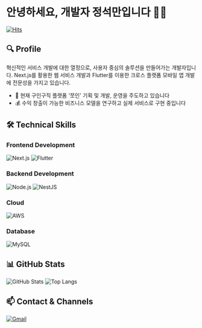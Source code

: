 # 안녕하세요, 개발자 정석만입니다 👨‍💻

[![Hits](https://hits.seeyoufarm.com/api/count/incr/badge.svg?url=https%3A%2F%2Fgithub.com%2Fjungseokman&count_bg=%2379C83D&title_bg=%23555555&icon=&icon_color=%23E7E7E7&title=hits&edge_flat=false)](https://hits.seeyoufarm.com)

## 🔍 Profile
혁신적인 서비스 개발에 대한 열정으로, 사용자 중심의 솔루션을 만들어가는 개발자입니다.
Next.js를 활용한 웹 서비스 개발과 Flutter를 이용한 크로스 플랫폼 모바일 앱 개발에 전문성을 가지고 있습니다.

- 🚀 현재 구인구직 플랫폼 '쪼인' 기획 및 개발, 운영을 주도하고 있습니다
- 💰 수익 창출이 가능한 비즈니스 모델을 연구하고 실제 서비스로 구현 중입니다

## 🛠 Technical Skills

### Frontend Development
![Next.js](https://img.shields.io/badge/Next.js-000000?style=for-the-badge&logo=next.js&logoColor=white)
![Flutter](https://img.shields.io/badge/Flutter-02569B?style=for-the-badge&logo=flutter&logoColor=white)

### Backend Development
![Node.js](https://img.shields.io/badge/Node.js-339933?style=for-the-badge&logo=node.js&logoColor=white)
![NestJS](https://img.shields.io/badge/NestJS-E0234E?style=for-the-badge&logo=nestjs&logoColor=white)

### Cloud
![AWS](https://img.shields.io/badge/AWS-232F3E?style=for-the-badge&logo=amazon-aws&logoColor=white)

### Database
![MySQL](https://img.shields.io/badge/MySQL-4479A1?style=for-the-badge&logo=mysql&logoColor=white)

## 📊 GitHub Stats
![GitHub Stats](https://github-readme-stats.vercel.app/api?username=jungseokman&show_icons=true&theme=radical)
![Top Langs](https://github-readme-stats.vercel.app/api/top-langs/?username=jungseokman&layout=compact&theme=radical)

## 📫 Contact & Channels
[![Gmail](https://img.shields.io/badge/Gmail-D14836?style=for-the-badge&logo=gmail&logoColor=white)](mailto:seokman.jung@gmail.com)
